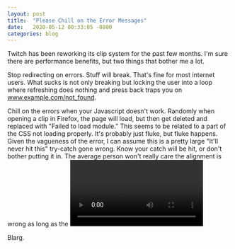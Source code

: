 ```yaml
---
layout: post
title:  "Please Chill on the Error Messages"
date:   2020-05-12 00:33:05 -0800
categories: blog
---
```


Twitch has been reworking its clip system for the past few months. I'm sure there are performance benefits, but two things that bother me a lot.

Stop redirecting on errors. Stuff will break. That's fine for most internet users. What sucks is not only breaking but locking the user into a loop where
refreshing does nothing and press back traps you on www.example.com/not_found.

Chill on the errors when your Javascript doesn't work. Randomly when opening a clip in Firefox, the page will load, but then get deleted and replaced with
"Failed to load module." This seems to be related to a part of the CSS not loading properly. It's probably just fluke, but fluke happens.
Given the vagueness of the error, I can assume this is a pretty large "It'll never hit this" try-catch gone wrong. Know your catch will be hit, or don't
bother putting it in. The average person won't really care the alignment is wrong as long as the <Video> tag still works. They will definitely care if
the entire page deletes itself several times a day.

Blarg.